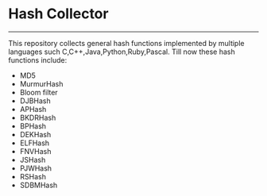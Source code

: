# Hash Collector

---
This repository collects general hash functions implemented by multiple languages such C,C++,Java,Python,Ruby,Pascal. Till now these hash functions include:

 - MD5
 - MurmurHash
 - Bloom filter
 - DJBHash
 - APHash
 - BKDRHash
 - BPHash
 - DEKHash
 - ELFHash
 - FNVHash
 - JSHash
 - PJWHash
 - RSHash
 - SDBMHash

